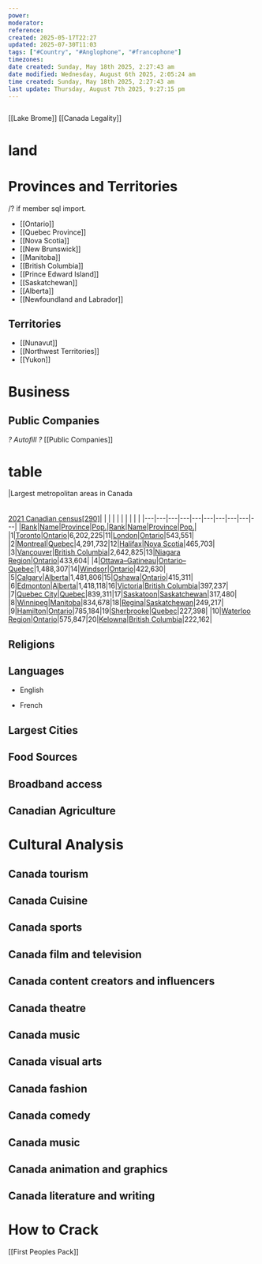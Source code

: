 ```yaml
---
power: 
moderator:
reference:
created: 2025-05-17T22:27
updated: 2025-07-30T11:03
tags: ["#Country", "#Anglophone", "#francophone"]
timezones: 
date created: Sunday, May 18th 2025, 2:27:43 am
date modified: Wednesday, August 6th 2025, 2:05:24 am
time created: Sunday, May 18th 2025, 2:27:43 am
last update: Thursday, August 7th 2025, 9:27:15 pm
---
```


```table-of-contents
```
[[Lake Brome]]
[[Canada Legality]]



# land




# Provinces and Territories
/? if member sql import.  
- [[Ontario]]
- [[Quebec Province]]
- [[Nova Scotia]]
- [[New Brunswick]]
- [[Manitoba]]
- [[British Columbia]]
- [[Prince Edward Island]]
- [[Saskatchewan]]
- [[Alberta]]
- [[Newfoundland and Labrador]]

## Territories
- [[Nunavut]]
- [[Northwest Territories]]
- [[Yukon]]

# Business
## Public Companies
*? Autofill ?*
[[Public Companies]]

# table
|Largest metropolitan areas in Canada  
<br><br>[2021 Canadian census](https://en.wikipedia.org/wiki/2021_Canadian_census "2021 Canadian census")[[290]](https://en.wikipedia.org/wiki/Canada#cite_note-Illustrated_Glossary_2017_l140-294)|   |   |   |   |   |   |   |   |   |
|---|---|---|---|---|---|---|---|---|---|
|[Rank](https://en.wikipedia.org/wiki/List_of_census_metropolitan_areas_and_agglomerations_in_Canada "List of census metropolitan areas and agglomerations in Canada")|[Name](https://en.wikipedia.org/wiki/List_of_cities_in_Canada "List of cities in Canada")|[Province](https://en.wikipedia.org/wiki/Provinces_of_Canada "Provinces of Canada")|[Pop.](https://en.wikipedia.org/wiki/List_of_census_metropolitan_areas_and_agglomerations_in_Canada "List of census metropolitan areas and agglomerations in Canada")|[Rank](https://en.wikipedia.org/wiki/List_of_census_metropolitan_areas_and_agglomerations_in_Canada "List of census metropolitan areas and agglomerations in Canada")|[Name](https://en.wikipedia.org/wiki/List_of_cities_in_Canada "List of cities in Canada")|[Province](https://en.wikipedia.org/wiki/Provinces_of_Canada "Provinces of Canada")|[Pop.](https://en.wikipedia.org/wiki/List_of_census_metropolitan_areas_and_agglomerations_in_Canada "List of census metropolitan areas and agglomerations in Canada")|
|1|[Toronto](https://en.wikipedia.org/wiki/Greater_Toronto_Area "Greater Toronto Area")|[Ontario](https://en.wikipedia.org/wiki/Ontario "Ontario")|6,202,225|11|[London](https://en.wikipedia.org/wiki/London,_Ontario "London, Ontario")|[Ontario](https://en.wikipedia.org/wiki/Ontario "Ontario")|543,551|
|2|[Montreal](https://en.wikipedia.org/wiki/Greater_Montreal "Greater Montreal")|[Quebec](https://en.wikipedia.org/wiki/Quebec "Quebec")|4,291,732|12|[Halifax](https://en.wikipedia.org/wiki/Halifax,_Nova_Scotia "Halifax, Nova Scotia")|[Nova Scotia](https://en.wikipedia.org/wiki/Nova_Scotia "Nova Scotia")|465,703|
|3|[Vancouver](https://en.wikipedia.org/wiki/Greater_Vancouver "Greater Vancouver")|[British Columbia](https://en.wikipedia.org/wiki/British_Columbia "British Columbia")|2,642,825|13|[Niagara Region](https://en.wikipedia.org/wiki/Regional_Municipality_of_Niagara "Regional Municipality of Niagara")|[Ontario](https://en.wikipedia.org/wiki/Ontario "Ontario")|433,604|
|4|[Ottawa–Gatineau](https://en.wikipedia.org/wiki/National_Capital_Region_\(Canada\) "National Capital Region (Canada)")|[Ontario–Quebec](https://en.wikipedia.org/wiki/National_Capital_Region_\(Canada\) "National Capital Region (Canada)")|1,488,307|14|[Windsor](https://en.wikipedia.org/wiki/Windsor,_Ontario "Windsor, Ontario")|[Ontario](https://en.wikipedia.org/wiki/Ontario "Ontario")|422,630|
|5|[Calgary](https://en.wikipedia.org/wiki/Calgary_Metropolitan_Region "Calgary Metropolitan Region")|[Alberta](https://en.wikipedia.org/wiki/Alberta "Alberta")|1,481,806|15|[Oshawa](https://en.wikipedia.org/wiki/Oshawa "Oshawa")|[Ontario](https://en.wikipedia.org/wiki/Ontario "Ontario")|415,311|
|6|[Edmonton](https://en.wikipedia.org/wiki/Edmonton_Metropolitan_Region "Edmonton Metropolitan Region")|[Alberta](https://en.wikipedia.org/wiki/Alberta "Alberta")|1,418,118|16|[Victoria](https://en.wikipedia.org/wiki/Victoria,_British_Columbia "Victoria, British Columbia")|[British Columbia](https://en.wikipedia.org/wiki/British_Columbia "British Columbia")|397,237|
|7|[Quebec City](https://en.wikipedia.org/wiki/Quebec_City_metropolitan_community "Quebec City metropolitan community")|[Quebec](https://en.wikipedia.org/wiki/Quebec "Quebec")|839,311|17|[Saskatoon](https://en.wikipedia.org/wiki/Saskatoon "Saskatoon")|[Saskatchewan](https://en.wikipedia.org/wiki/Saskatchewan "Saskatchewan")|317,480|
|8|[Winnipeg](https://en.wikipedia.org/wiki/Winnipeg_Metropolitan_Region "Winnipeg Metropolitan Region")|[Manitoba](https://en.wikipedia.org/wiki/Manitoba "Manitoba")|834,678|18|[Regina](https://en.wikipedia.org/wiki/Regina,_Saskatchewan "Regina, Saskatchewan")|[Saskatchewan](https://en.wikipedia.org/wiki/Saskatchewan "Saskatchewan")|249,217|
|9|[Hamilton](https://en.wikipedia.org/wiki/Hamilton,_Ontario "Hamilton, Ontario")|[Ontario](https://en.wikipedia.org/wiki/Ontario "Ontario")|785,184|19|[Sherbrooke](https://en.wikipedia.org/wiki/Sherbrooke "Sherbrooke")|[Quebec](https://en.wikipedia.org/wiki/Quebec "Quebec")|227,398|
|10|[Waterloo Region](https://en.wikipedia.org/wiki/Regional_Municipality_of_Waterloo "Regional Municipality of Waterloo")|[Ontario](https://en.wikipedia.org/wiki/Ontario "Ontario")|575,847|20|[Kelowna](https://en.wikipedia.org/wiki/Kelowna "Kelowna")|[British Columbia](https://en.wikipedia.org/wiki/British_Columbia "British Columbia")|222,162|

## Religions

## Languages

- English
    
- French
    

## Largest Cities

## Food Sources

## Broadband access

## Canadian Agriculture

# Cultural Analysis

## Canada tourism

## Canada Cuisine

## Canada sports

## Canada film and television

## Canada content creators and influencers

## Canada theatre

## Canada music

## Canada visual arts

## Canada fashion

## Canada comedy

## Canada music

## Canada animation and graphics

## Canada literature and writing
# How to Crack
[[First Peoples Pack]]

